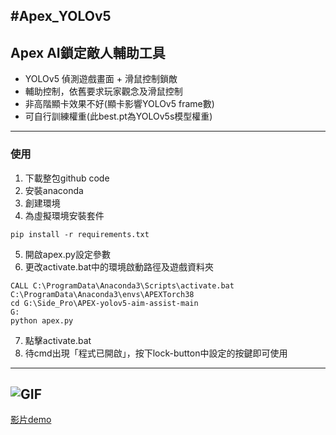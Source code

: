 #Apex_YOLOv5
---
## Apex AI鎖定敵人輔助工具

* YOLOv5 偵測遊戲畫面 + 滑鼠控制鎖敵
* 輔助控制，依舊要求玩家觀念及滑鼠控制
* 非高階顯卡效果不好(顯卡影響YOLOv5 frame數)
* 可自行訓練權重(此best.pt為YOLOv5s模型權重)
---
### 使用
1. 下載整包github code
2. 安裝anaconda
3. 創建環境
4. 為虛擬環境安裝套件
```
pip install -r requirements.txt
``` 
5. 開啟apex.py設定參數
6. 更改activate.bat中的環境啟動路徑及遊戲資料夾 
```
CALL C:\ProgramData\Anaconda3\Scripts\activate.bat C:\ProgramData\Anaconda3\envs\APEXTorch38
cd G:\Side_Pro\APEX-yolov5-aim-assist-main
G:
python apex.py
```
7. 點擊activate.bat
8. 待cmd出現「程式已開啟」，按下lock-button中設定的按鍵即可使用
---
![GIF](https://github.com/gcobs051094/Apex_YOLOv5/blob/main/Desktop%202022.09.26%20-%2007.59.48.03_Trim%20(2).gif)
---
[影片demo](https://drive.google.com/file/d/1FpFkIotOpqvh6GaGtuOTnhy4ACnuRaFa/view?usp=sharing)
